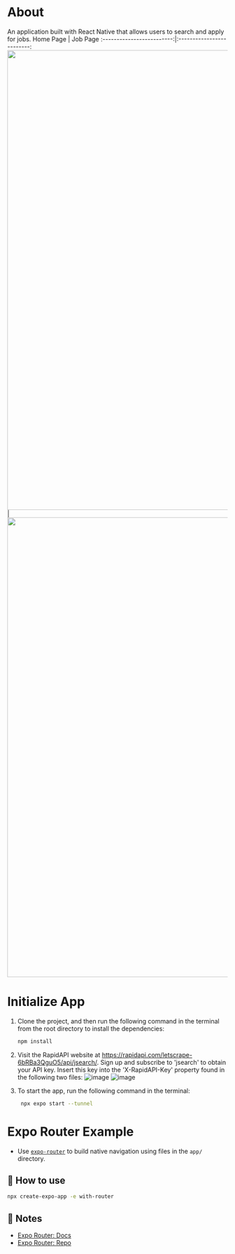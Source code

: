 # About
An application built with React Native that allows users to search and apply for jobs.
Home Page                  |  Job Page
:-------------------------:|:-------------------------:
<img src ="https://github.com/luualan/search-jobs-mobile-app/assets/59902126/ece3ad58-fe94-4d53-8129-2a135f8020da" width="650" height="1050"> | <img src ="https://github.com/luualan/search-jobs-mobile-app/assets/59902126/8fe8eff0-0bf5-4681-9678-e6124d183efb" width="650" height="1050"> 



# Initialize App
1. Clone the project, and then run the following command in the terminal from the root directory to install the dependencies:
    ```sh
    npm install
    ```
 
3. Visit the RapidAPI website at https://rapidapi.com/letscrape-6bRBa3QguO5/api/jsearch/. Sign up and subscribe to 'jsearch' to obtain your API key. Insert this key into the 'X-RapidAPI-Key' property found in the following two files: 
![image](https://github.com/luualan/search-jobs-mobile-app/assets/59902126/ab53bca3-9ca9-4ca4-b1a0-7807bcebdf3c)
![image](https://github.com/luualan/search-jobs-mobile-app/assets/59902126/b11b4217-bae9-40e5-b56b-06acbed76226)

5. To start the app, run the following command in the terminal:
   ```sh
    npx expo start --tunnel
    ```
   
# Expo Router Example
- Use [`expo-router`](https://expo.github.io/router) to build native navigation using files in the `app/` directory.

## 🚀 How to use

```sh
npx create-expo-app -e with-router
```

## 📝 Notes

- [Expo Router: Docs](https://expo.github.io/router)
- [Expo Router: Repo](https://github.com/expo/router)
